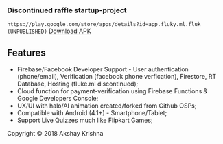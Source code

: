 ### Discontinued raffle startup-project

```https://play.google.com/store/apps/details?id=app.fluky.ml.fluk (UNPUBLISHED)``` [Download APK](https://github.com/Axeey/Fluke/blob/master/release/Fluke.apk)

## Features

 - Firebase/Facebook Developer Support - User authentication (phone/email), Verification (facebook phone verfication), Firestore, RT Database, Hosting (fluke.ml discontinued);
 - Cloud function for payment-verification using Firebase Functions & Google Developers Console;
 - UX/UI with halo/AI animation created/forked from Github OSPs;
 - Compatible with Android (4.1+) - Smartphone/Tablet;
 - Support Live Quizzes much like Flipkart Games;


Copyright © 2018 Akshay Krishna
